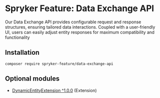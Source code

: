 # Spryker Feature: Data Exchange API

Our Data Exchange API provides configurable request and response structures, ensuring tailored data interactions. Coupled with a user-friendly UI, users can easily adjust entity responses for maximum compatibility and functionality

## Installation

```
composer require spryker-feature/data-exchange-api
```

## Optional modules
- [DynamicEntityExtension ^1.0.0](https://github.com/spryker/dynamic-entity-extension) (Extension)
